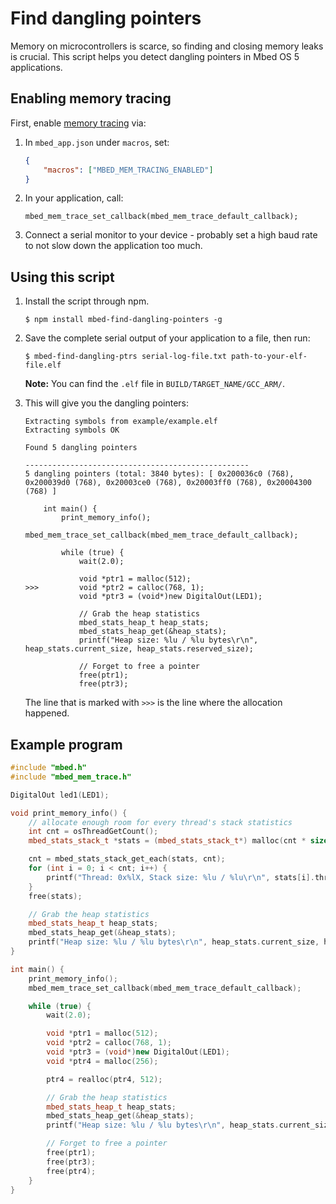 # Find dangling pointers

Memory on microcontrollers is scarce, so finding and closing memory leaks is crucial. This script helps you detect dangling pointers in Mbed OS 5 applications.

## Enabling memory tracing

First, enable [memory tracing](https://os.mbed.com/docs/latest/tutorials/optimizing.html#runtime-memory-tracing) via:

1. In `mbed_app.json` under `macros`, set:

    ```json
    {
        "macros": ["MBED_MEM_TRACING_ENABLED"]
    }
    ```

1. In your application, call:

    ```
    mbed_mem_trace_set_callback(mbed_mem_trace_default_callback);
    ```

1. Connect a serial monitor to your device - probably set a high baud rate to not slow down the application too much.

## Using this script

1. Install the script through npm.

    ```
    $ npm install mbed-find-dangling-pointers -g
    ```

1. Save the complete serial output of your application to a file, then run:

    ```
    $ mbed-find-dangling-ptrs serial-log-file.txt path-to-your-elf-file.elf
    ```

    **Note:** You can find the `.elf` file in `BUILD/TARGET_NAME/GCC_ARM/`.

1. This will give you the dangling pointers:

    ```
    Extracting symbols from example/example.elf
    Extracting symbols OK

    Found 5 dangling pointers

    --------------------------------------------------
    5 dangling pointers (total: 3840 bytes): [ 0x200036c0 (768), 0x200039d0 (768), 0x20003ce0 (768), 0x20003ff0 (768), 0x20004300 (768) ]

        int main() {
            print_memory_info();
            mbed_mem_trace_set_callback(mbed_mem_trace_default_callback);

            while (true) {
                wait(2.0);

                void *ptr1 = malloc(512);
    >>>         void *ptr2 = calloc(768, 1);
                void *ptr3 = (void*)new DigitalOut(LED1);

                // Grab the heap statistics
                mbed_stats_heap_t heap_stats;
                mbed_stats_heap_get(&heap_stats);
                printf("Heap size: %lu / %lu bytes\r\n", heap_stats.current_size, heap_stats.reserved_size);

                // Forget to free a pointer
                free(ptr1);
                free(ptr3);
    ```

    The line that is marked with `>>>` is the line where the allocation happened.

## Example program

```cpp
#include "mbed.h"
#include "mbed_mem_trace.h"

DigitalOut led1(LED1);

void print_memory_info() {
    // allocate enough room for every thread's stack statistics
    int cnt = osThreadGetCount();
    mbed_stats_stack_t *stats = (mbed_stats_stack_t*) malloc(cnt * sizeof(mbed_stats_stack_t));

    cnt = mbed_stats_stack_get_each(stats, cnt);
    for (int i = 0; i < cnt; i++) {
        printf("Thread: 0x%lX, Stack size: %lu / %lu\r\n", stats[i].thread_id, stats[i].max_size, stats[i].reserved_size);
    }
    free(stats);

    // Grab the heap statistics
    mbed_stats_heap_t heap_stats;
    mbed_stats_heap_get(&heap_stats);
    printf("Heap size: %lu / %lu bytes\r\n", heap_stats.current_size, heap_stats.reserved_size);
}

int main() {
    print_memory_info();
    mbed_mem_trace_set_callback(mbed_mem_trace_default_callback);

    while (true) {
        wait(2.0);

        void *ptr1 = malloc(512);
        void *ptr2 = calloc(768, 1);
        void *ptr3 = (void*)new DigitalOut(LED1);
        void *ptr4 = malloc(256);

        ptr4 = realloc(ptr4, 512);

        // Grab the heap statistics
        mbed_stats_heap_t heap_stats;
        mbed_stats_heap_get(&heap_stats);
        printf("Heap size: %lu / %lu bytes\r\n", heap_stats.current_size, heap_stats.reserved_size);

        // Forget to free a pointer
        free(ptr1);
        free(ptr3);
        free(ptr4);
    }
}
```
